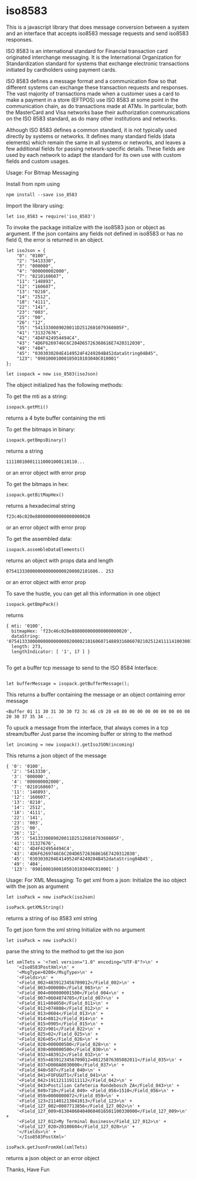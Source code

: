 # iso8583

This is a javascript library that does message conversion between a system and an interface that accepts iso8583 message requests and send iso8583 responses.

ISO 8583 is an international standard for Financial transaction card originated interchange messaging. It is the International Organization for Standardization standard for systems that exchange electronic transactions initiated by cardholders using payment cards.

ISO 8583 defines a message format and a communication flow so that different systems can exchange these transaction requests and responses. The vast majority of transactions made when a customer uses a card to make a payment in a store (EFTPOS) use ISO 8583 at some point in the communication chain, as do transactions made at ATMs. In particular, both the MasterCard and Visa networks base their authorization communications on the ISO 8583 standard, as do many other institutions and networks.

Although ISO 8583 defines a common standard, it is not typically used directly by systems or networks. It defines many standard fields (data elements) which remain the same in all systems or networks, and leaves a few additional fields for passing network-specific details. These fields are used by each network to adapt the standard for its own use with custom fields and custom usages. 

Usage: For Bitmap Messaging

Install from npm using

```
npm install --save iso_8583

```

Import the library using:

```
let iso_8583 = require('iso_8583')

```

To invoke the package initialize with the iso8583 json or object as argument. If the json contains any fields not defined in iso8583 or has no field 0, the error is returned in an object.

```
let isoJson = {
	"0": "0100",
	"2": "5413330",
	"3": "000000",
	"4": "000000002000",
	"7": "0210160607",
	"11": "148893",
	"12": "160607",
	"13": "0210",
	"14": "2512",
	"18": "4111",
	"22": "141",
	"23": "003",
	"25": "00",
	"26": "12",
	"35": "5413330089020011D2512601079360805F",
	"41": "31327676",
	"42": "4D4F424954494C4",
	"43": "4D6F6269746C6C204D65726368616E7420312030",
	"49": "404",
	"45": "0303030204E4149524F4249204B452dataString04B45",
	"123": "09010001000105010103040C010001"
};

```

```
let isopack = new iso_8583(isoJson)

```

The object initialized has the following methods:

To get the mti as a string:
```
isopack.getMti()

```

returns a 4 byte buffer containing the mti

To get the bitmaps in binary:

```
isopack.getBmpsBinary()

```

returns a string 

```
111100100011110001000110110...

```

or an error object with error prop

To get the bitmaps in hex:

```
isopack.getBitMapHex()

```

returns a hexadecimal string 

```
f23c46c020e880000000000000000020

```

or an error object with error prop

To get the assembled data:

```
isopack.assembleDataElements()

```

returns an object with props data and length 

```
07541333000000000000000200002101606.. 253

```

or an error object with error prop

To save the hustle, you can get all this information in one object

```
isopack.getBmpPack()

```

returns

```
{ mti: '0100',
  bitmapHex: 'f23c46c020e880000000000000000020',
  dataString: '07541333000000000000000200002101606071488931606070210251241111410030012345413330089020011D2512601079360805F313276764D4F424954494C44D6F6269746C6C204D65726368616E7420312030450303030204E4149524F4249204B452dataString04B4540403009010001000105010103040C010001',
  length: 273,
  lengthIndicator: [ '1', 17 ] }


```


To get a buffer tcp message to send to the ISO 8584 Interface:

```

let bufferMessage = isopack.getBufferMessage();

```

This returns a buffer containing the message or an object containing error message

```
<Buffer 01 11 30 31 30 30 f2 3c 46 c0 20 e8 80 00 00 00 00 00 00 00 00 20 30 37 35 34 ...

```


To upuck a message from the interface, that always comes in a tcp stream/buffer
Just parse the incoming buffer or string to the method


```
let incoming = new isopack().getIsoJSON(incoming)

```

This returns a json object of the message

```
{ '0': '0100',
  '2': '5413330',
  '3': '000000',
  '4': '000000002000',
  '7': '0210160607',
  '11': '148893',
  '12': '160607',
  '13': '0210',
  '14': '2512',
  '18': '4111',
  '22': '141',
  '23': '003',
  '25': '00',
  '26': '12',
  '35': '5413330089020011D2512601079360805F',
  '41': '31327676',
  '42': '4D4F424954494C4',
  '43': '4D6F6269746C6C204D65726368616E7420312030',
  '45': '0303030204E4149524F4249204B452dataString04B45',
  '49': '404',
  '123': '09010001000105010103040C010001' }

```

Usage: For XML Messaging:
To get xml from a json:
Initialize the iso object with the json as argument

```
let isoPack = new isoPack(isoJson)

```

```
isoPack.getXMLString()

```

returns a string of iso 8583 xml string

To get json form the xml string
Initialize with no argument

```$xslt
let isoPack = new isoPack()

```

parse the string to the method to get the iso json

```$xslt
let xmlTets = '<?xml version="1.0" encoding="UTF-8"?>\n' +
    '<Iso8583PostXml>\n' +
    '<MsgType>0200</MsgType>\n' +
    '<Fields>\n' +
    '<Field_002>4839123456709012</Field_002>\n' +
    '<Field_003>000000</Field_003>\n' +
    '<Field_004>000000001500</Field_004>\n' +
    '<Field_007>0604074705</Field_007>\n' +
    '<Field_011>804058</Field_011>\n' +
    '<Field_012>074808</Field_012>\n' +
    '<Field_013>0604</Field_013>\n' +
    '<Field_014>0812</Field_014>\n' +
    '<Field_015>0905</Field_015>\n' +
    '<Field_022>901</Field_022>\n' +
    '<Field_025>02</Field_025>\n' +
    '<Field_026>05</Field_026>\n' +
    '<Field_028>000000500</Field_028>\n' +
    '<Field_030>000000500</Field_030>\n' +
    '<Field_032>483912</Field_032>\n' +
    '<Field_035>4839123456709012=08125876305082011</Field_035>\n' +
    '<Field_037>D000A0030000</Field_037>\n' +
    '<Field_040>507</Field_040>\n' +
    '<Field_041>FOFUGUT1</Field_041>\n' +
    '<Field_042>191121119111112</Field_042>\n' +
    '<Field_043>Postilion Cafeteria Rondebosch ZA</Field_043>\n' +
    '<Field_049>710</Field_049> <Field_056>1510</Field_056>\n' +
    '<Field_059>0000000072</Field_059>\n' +
    '<Field_123>211401213041013</Field_123>\n' +
    '<Field_127_002>0007713856</Field_127_002>\n' +
    '<Field_127_009>013040604040604016501100330000</Field_127_009>\n' +
    '<Field_127_012>My Terminal Business</Field_127_012>\n' +
    '<Field_127_020>20100604</Field_127_020>\n' +
    '</Fields>\n' +
    '</Iso8583PostXml>'

```

```$xslt
isoPack.getJsonFromXml(xmlTets)

```

returns a json object or an error object

Thanks, Have Fun

